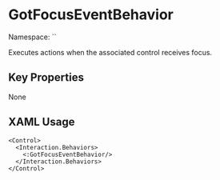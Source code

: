 # GotFocusEventBehavior

Namespace: ``

Executes actions when the associated control receives focus.



## Key Properties
None

## XAML Usage
```xaml
<Control>
  <Interaction.Behaviors>
    <:GotFocusEventBehavior/>
  </Interaction.Behaviors>
</Control>
```
